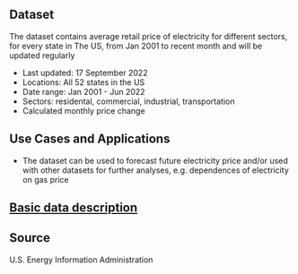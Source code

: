 ## Dataset
The dataset contains average retail price of electricity for different sectors, for every state in The US, from Jan 2001 to recent month and will be updated regularly

- Last updated: 17 September 2022
- Locations: All 52 states in the US
- Date range: Jan 2001 - Jun 2022
- Sectors: residental, commercial, industrial, transportation
- Calculated monthly price change

## Use Cases and Applications
- The dataset can be used to forecast future electricity price and/or used with other datasets for further analyses, e.g. dependences of electricity on gas price


## [Basic data description](https://github.com/trangnv/electricity-prices/blob/main/EDA.ipynb)

## Source
U.S. Energy Information Administration 